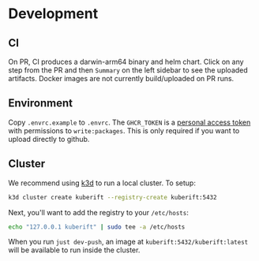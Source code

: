 # Development

## CI

On PR, CI produces a darwin-arm64 binary and helm chart. Click on any step from
the PR and then `Summary` on the left sidebar to see the uploaded artifacts.
Docker images are not currently build/uploaded on PR runs.

## Environment

Copy `.envrc.example` to `.envrc`. The `GHCR_TOKEN` is a [personal access
token][pat] with permissions to `write:packages`. This is only required if you
want to upload directly to github.

[pat]:
  https://docs.github.com/en/authentication/keeping-your-account-and-data-secure/managing-your-personal-access-tokens

## Cluster

We recommend using [k3d][k3d] to run a local cluster. To setup:

```bash
k3d cluster create kuberift --registry-create kuberift:5432
```

Next, you'll want to add the registry to your `/etc/hosts`:

```bash
echo "127.0.0.1 kuberift" | sudo tee -a /etc/hosts
```

When you run `just dev-push`, an image at `kuberift:5432/kuberift:latest` will
be available to run inside the cluster.

[k3d]: https://k3d.io/v5.6.3/#releases
